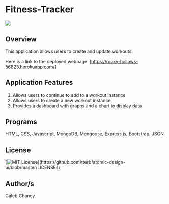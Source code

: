 # Fitness-Tracker

![](https://github.com/Cachamoe/Workout-Tracker/blob/main/public/Screen%20Shot%202020-11-29%20at%207.07.14%20PM.png)

## Overview
This application allows users to create and update workouts! 

Here is a link to the deployed webpage: [https://rocky-hollows-56823.herokuapp.com/]

## Application Features
1) Allows users to continue to add to a workout instance
2) Allows users to create a new workout instance
3) Provides a dashboard with graphs and a chart to display data


## Programs
HTML, CSS, Javascript, MongoDB, Mongoose, Express.js, Bootstrap, JSON

## License 
[![MIT License](https://img.shields.io/apm/l/atomic-design-ui.svg?)](https://github.com/tterb/atomic-design-ui/blob/master/LICENSEs)

## Author/s
Caleb Chaney
